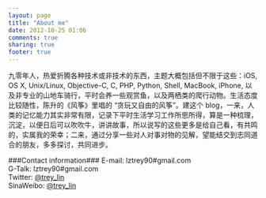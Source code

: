 ```yaml
---
layout: page
title: "About me"
date: 2012-10-25 01:06
comments: true
sharing: true
footer: true
---
```


九零年人，热爱折腾各种技术或非技术的东西，主题大概包括但不限于这些：iOS, OS X, Unix/Linux, Objective-C, C, PHP, Python, Shell, MacBook, iPhone, 以及非专业的山地车骑行，平时会养一些观赏鱼，以及两栖类的爬行动物。生活态度比较随性，陈升的《风筝》里唱的 “贪玩又自由的风筝”。建这个 blog，一来，人类的记忆能力其实非常有限，记录下平时生活学习工作所思所得，算是一种梳理，沉淀，以便日后可以吹吹牛，讲讲故事，所以说写的这些更多是给自己看，有共鸣的，实属我的荣幸；二来，通过分享一些对人对事对物的见解，望能结交到志同道合的朋友，多多探讨，共同进步。
    
###Contact information###
E-mail: lztrey90#gmail.com  
G-Talk: lztrey90#gmail.com  
Twitter: [@trey_lin][1]  
SinaWeibo: [@trey_lin][2]

[1]: https://twitter.com/trey_lin        "Twitter"
[2]: http://weibo.com/alongsongfromtt    "SinaWeibo"